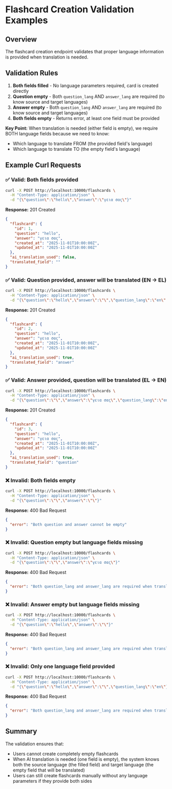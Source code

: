 # Flashcard Creation Validation Examples

## Overview
The flashcard creation endpoint validates that proper language information is provided when translation is needed.

## Validation Rules

1. **Both fields filled** - No language parameters required, card is created directly
2. **Question empty** - Both `question_lang` AND `answer_lang` are required (to know source and target languages)
3. **Answer empty** - Both `question_lang` AND `answer_lang` are required (to know source and target languages)
4. **Both fields empty** - Returns error, at least one field must be provided

**Key Point:** When translation is needed (either field is empty), we require BOTH language fields because we need to know:
- Which language to translate FROM (the provided field's language)
- Which language to translate TO (the empty field's language)

## Example Curl Requests

### ✅ Valid: Both fields provided
```bash
curl -X POST http://localhost:10000/flashcards \
  -H "Content-Type: application/json" \
  -d "{\"question\":\"hello\",\"answer\":\"γεια σας\"}"
```

**Response:** 201 Created
```json
{
  "flashcard": {
    "id": 1,
    "question": "hello",
    "answer": "γεια σας",
    "created_at": "2025-11-01T10:00:00Z",
    "updated_at": "2025-11-01T10:00:00Z"
  },
  "ai_translation_used": false,
  "translated_field": ""
}
```

### ✅ Valid: Question provided, answer will be translated (EN → EL)
```bash
curl -X POST http://localhost:10000/flashcards \
  -H "Content-Type: application/json" \
  -d "{\"question\":\"hello\",\"answer\":\"\",\"question_lang\":\"en\",\"answer_lang\":\"el\"}"
```

**Response:** 201 Created
```json
{
  "flashcard": {
    "id": 2,
    "question": "hello",
    "answer": "γεια σας",
    "created_at": "2025-11-01T10:00:00Z",
    "updated_at": "2025-11-01T10:00:00Z"
  },
  "ai_translation_used": true,
  "translated_field": "answer"
}
```

### ✅ Valid: Answer provided, question will be translated (EL → EN)
```bash
curl -X POST http://localhost:10000/flashcards \
  -H "Content-Type: application/json" \
  -d "{\"question\":\"\",\"answer\":\"γεια σας\",\"question_lang\":\"en\",\"answer_lang\":\"el\"}"
```

**Response:** 201 Created
```json
{
  "flashcard": {
    "id": 3,
    "question": "hello",
    "answer": "γεια σας",
    "created_at": "2025-11-01T10:00:00Z",
    "updated_at": "2025-11-01T10:00:00Z"
  },
  "ai_translation_used": true,
  "translated_field": "question"
}
```

### ❌ Invalid: Both fields empty
```bash
curl -X POST http://localhost:10000/flashcards \
  -H "Content-Type: application/json" \
  -d "{\"question\":\"\",\"answer\":\"\"}"
```

**Response:** 400 Bad Request
```json
{
  "error": "Both question and answer cannot be empty"
}
```

### ❌ Invalid: Question empty but language fields missing
```bash
curl -X POST http://localhost:10000/flashcards \
  -H "Content-Type: application/json" \
  -d "{\"question\":\"\",\"answer\":\"γεια σας\"}"
```

**Response:** 400 Bad Request
```json
{
  "error": "Both question_lang and answer_lang are required when translation is needed"
}
```

### ❌ Invalid: Answer empty but language fields missing
```bash
curl -X POST http://localhost:10000/flashcards \
  -H "Content-Type: application/json" \
  -d "{\"question\":\"hello\",\"answer\":\"\"}"
```

**Response:** 400 Bad Request
```json
{
  "error": "Both question_lang and answer_lang are required when translation is needed"
}
```

### ❌ Invalid: Only one language field provided
```bash
curl -X POST http://localhost:10000/flashcards \
  -H "Content-Type: application/json" \
  -d "{\"question\":\"hello\",\"answer\":\"\",\"question_lang\":\"en\"}"
```

**Response:** 400 Bad Request
```json
{
  "error": "Both question_lang and answer_lang are required when translation is needed"
}
```

## Summary

The validation ensures that:
- Users cannot create completely empty flashcards
- When AI translation is needed (one field is empty), the system knows both the source language (the filled field) and target language (the empty field that will be translated)
- Users can still create flashcards manually without any language parameters if they provide both sides

